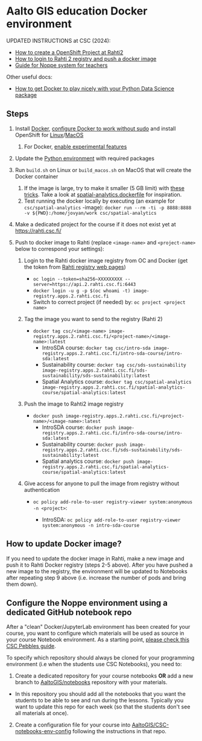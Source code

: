 # Aalto GIS education Docker environment

UPDATED INSTRUCTIONS at CSC (2024):
 - [How to create a OpenShift Project at Rahti2](https://docs.csc.fi/cloud/rahti2/usage/projects_and_quota/)
 - [How to login to Rahti 2 registry and push a docker image](https://docs.csc.fi/cloud/rahti2/images/Using_Rahti_2_integrated_registry/)
 - [Guide for Noppe system for teachers](https://docs.csc.fi/cloud/noppe/guide_for_teachers/)

Other useful docs:
- [How to get Docker to play nicely with your Python Data Science package](https://medium.com/better-programming/how-to-get-docker-to-play-nicely-with-your-python-data-science-packages-81d16f1080d2)

## Steps

1. Install [Docker](https://docs.docker.com/engine/install/ubuntu/), [configure Docker to work without sudo](https://docs.docker.com/engine/install/linux-postinstall/) and install OpenShift for [Linux](https://www.howtoforge.com/how-to-install-and-configure-openshift-origin-paas-server-on-ubuntu-2004/)/[MacOS](https://formulae.brew.sh/formula/openshift-cli) 
   1. For Docker, [enable experimental features](https://stackoverflow.com/a/44346323)
2. Update the [Python environment](environment.yml) with required packages
3. Run `build.sh` on Linux or `build_macos.sh` on MacOS that will create the Docker container 
   1. If the image is large, try to make it smaller (5 GB limit) with [these tricks](https://docs.csc.fi/cloud/rahti/images/keeping_docker_images_small/). Take a look at [spatial-analytics.dockerfile](spatial-analytics/spatial-analytics.dockerfile) for inspiration.
   2. Test running the docker locally by executing (an example for `csc/spatial-analytics` -image): `docker run --rm -ti -p 8888:8888 -v ${PWD}:/home/jovyan/work csc/spatial-analytics`

4. Make a dedicated project for the course if it does not exist yet at https://rahti.csc.fi/

5. Push to docker image to Rahti (replace `<image-name>` and `<project-name>` below to correspond your settings):
   
   1. Login to the Rahti docker image registry from OC and Docker (get the token from [Rahti registry web pages](https://oauth-openshift.apps.2.rahti.csc.fi/oauth/token/request))
   
      - `oc login --token=sha256~XXXXXXXXX --server=https://api.2.rahti.csc.fi:6443`
      - `docker login -u g -p $(oc whoami -t) image-registry.apps.2.rahti.csc.fi` 
      - Switch to correct project (if needed) by: `oc project <project name>`
      
   2. Tag the image you want to send to the registry (Rahti 2)
     
      - `docker tag csc/<image-name> image-registry.apps.2.rahti.csc.fi/<project-name>/<image-name>:latest`   
        - IntroSDA course: `docker tag csc/intro-sda image-registry.apps.2.rahti.csc.fi/intro-sda-course/intro-sda:latest`
        - Sustainability course: `docker tag csc/sds-sustainability image-registry.apps.2.rahti.csc.fi/sds-sustainability/sds-sustainability:latest`
        - Spatial Analytics course: `docker tag csc/spatial-analytics image-registry.apps.2.rahti.csc.fi/spatial-analytics-course/spatial-analytics:latest`
 
   3. Push the image to Rahti2 image registry
   
      - `docker push image-registry.apps.2.rahti.csc.fi/<project-name>/<image-name>:latest`
        - IntroSDA course: `docker push image-registry.apps.2.rahti.csc.fi/intro-sda-course/intro-sda:latest`
        - Sustainability course: `docker push image-registry.apps.2.rahti.csc.fi/sds-sustainability/sds-sustainability:latest`
        - Spatial analytics course: `docker push image-registry.apps.2.rahti.csc.fi/spatial-analytics-course/spatial-analytics:latest`
   
   4. Give access for anyone to pull the image from registry without authentication
   
      - `oc policy add-role-to-user registry-viewer system:anonymous -n <project>`:
      
        - IntroSDA: `oc policy add-role-to-user registry-viewer system:anonymous -n intro-sda-course`

   
## How to update Docker image?

If you need to update the docker image in Rahti, make a new image and push it to Rahti Docker registry (steps 2-5 above).
After you have pushed a new image to the registry, the environment will be updated to Notebooks after repeating step 9 above 
(i.e. increase the number of pods and bring them down).  
   
## Configure the Noppe environment using a dedicated GitHub notebook repo

After a "clean" Docker/JupyterLab environment has been created for your course, you want to configure which materials will be used
as source in your course Notebook environment. As a starting point, [please check this CSC Pebbles guide](http://cscfi.github.io/pebbles/group_owners_guide.html).

To specify which repository should always be cloned for your programming environment (i.e when the students use CSC Notebooks), you need to:

1. Create a dedicated repository for your course notebooks **OR** add a new branch to [AaltoGIS/notebooks](https://github.com/AaltoGIS/notebooks) repository with your materials.

 - In this repository you should add all the notebooks that you want the students to be able to see and run during the lessons. 
 Typically you want to update this repo for each week (so that the students don't see all materials at once). 
 
2. Create a configuration file for your course into [AaltoGIS/CSC-notebooks-env-config](https://github.com/AaltoGIS/CSC-notebooks-env-config) following the instructions in that repo. 

   

        
